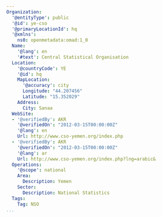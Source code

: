 ```yaml
---
Organization:
  '@entityType': public
  '@id': ye-cso
  '@primaryLocationId': hq
  '@xmlns':
    ns0: openmetadata:omad:1_0
  Name:
    '@lang': en
    '#text': Central Statistical Organisation
  Location:
    '@countryCode': YE
    '@id': hq
    MapLocation:
      '@accuracy': city
      Longitude: "44.207456"
      Latitude: "15.352029"
    Address:
      City: Sanaa
  WebSite:
  - '@verifiedBy': AKR
    '@verifiedOn': "2012-03-15T00:00:00Z"
    '@lang': en
    Url: http://www.cso-yemen.org/index.php
  - '@verifiedBy': AKR
    '@verifiedOn': "2012-03-15T00:00:00Z"
    '@lang': ar
    Url: http://www.cso-yemen.org/index.php?lng=arabic&
  Operations:
    '@scope': national
    Area:
      Description: Yemen
    Sector:
      Description: National Statistics
  Tags:
    Tag: NSO
...
```

